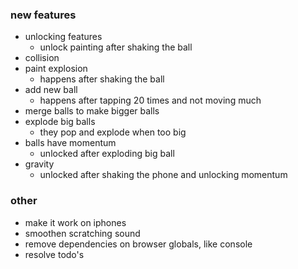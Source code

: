 ### new features
- unlocking features
  - unlock painting after shaking the ball
- collision
- paint explosion
  - happens after shaking the ball
- add new ball
  - happens after tapping 20 times and not moving much
- merge balls to make bigger balls
- explode big balls
  - they pop and explode when too big
- balls have momentum
  - unlocked after exploding big ball
- gravity
  - unlocked after shaking the phone and unlocking momentum

### other
- make it work on iphones
- smoothen scratching sound
- remove dependencies on browser globals, like console
- resolve todo's

